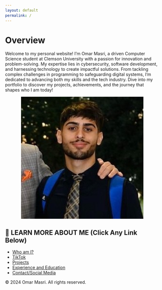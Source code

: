 ```yaml
---
layout: default
permalink: /
---
```


<head>
    <link rel="stylesheet" type="text/css" href="assets/css/styles.css">
</head>

# **Overview**

Welcome to my personal website! I’m Omar Masri, a driven Computer Science student at Clemson University with a passion for innovation and problem-solving. My expertise lies in cybersecurity, software development, and harnessing technology to create impactful solutions. From tackling complex challenges in programming to safeguarding digital systems, I’m dedicated to advancing both my skills and the tech industry. Dive into my portfolio to discover my projects, achievements, and the journey that shapes who I am today!
<div align="center">
    <img src="profile-picture.jpg" alt="Profile Picture" width="400" />
</div>

## 📱 **LEARN MORE ABOUT ME (Click Any Link Below)**
- [Who am I?](docs/aboutme.md)
- [TikTok](docs/tiktok.md)
- [Projects](docs/projects.md)  
- [Experience and Education](docs/experience.md)  
- [Contact/Social Media](docs/contact.md)  

&copy; 2024 Omar Masri. All rights reserved.
